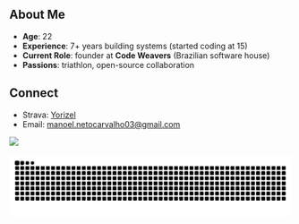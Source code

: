 ## About Me  
- **Age**: 22  
- **Experience**: 7+ years building systems (started coding at 15)  
- **Current Role**: founder at **Code Weavers** (Brazilian software house)  
- **Passions**: triathlon, open-source collaboration  

## Connect  
- Strava: [Yorizel](https://www.strava.com/athletes/111529424)
- Email: manoel.netocarvalho03@gmail.com
 
![](http://github-profile-summary-cards.vercel.app/api/cards/profile-details?username=Yorizel&theme=tokyonight)

<img src="https://raw.githubusercontent.com/yorizel/yorizel/output/snake.svg" alt="Snake animation" />
